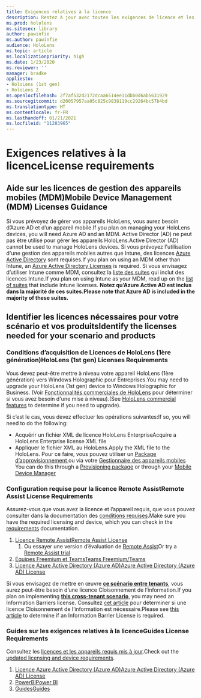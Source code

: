 ```yaml
---
title: Exigences relatives à la licence
description: Restez à jour avec toutes les exigences de licence et les instructions dont vous avez besoin pour la gestion des appareils mobiles, HoloLens et RemoteAssist.
ms.prod: hololens
ms.sitesec: library
author: pawinfie
ms.author: pawinfie
audience: HoloLens
ms.topic: article
ms.localizationpriority: high
ms.date: 1/23/2020
ms.reviewer: ''
manager: bradke
appliesto:
- HoloLens (1st gen)
- HoloLens 2
ms.openlocfilehash: 2f7af532d2172dcaa6514ee11dbb0d6ab5631929
ms.sourcegitcommit: d20057957aa05c025c9838119cc29264bc57b4bd
ms.translationtype: HT
ms.contentlocale: fr-FR
ms.lasthandoff: 01/21/2021
ms.locfileid: "11283965"
---
```

# <span data-ttu-id="d63ff-103">Exigences relatives à la licence</span><span class="sxs-lookup"><span data-stu-id="d63ff-103">License requirements</span></span>

## <span data-ttu-id="d63ff-104">Aide sur les licences de gestion des appareils mobiles (MDM)</span><span class="sxs-lookup"><span data-stu-id="d63ff-104">Mobile Device Management (MDM) Licenses Guidance</span></span>

<span data-ttu-id="d63ff-105">Si vous prévoyez de gérer vos appareils HoloLens, vous aurez besoin d’Azure AD et d’un appareil mobile.</span><span class="sxs-lookup"><span data-stu-id="d63ff-105">If you plan on managing your HoloLens devices, you will need Azure AD and an MDM.</span></span> <span data-ttu-id="d63ff-106">Active Director (AD) ne peut pas être utilisé pour gérer les appareils HoloLens.</span><span class="sxs-lookup"><span data-stu-id="d63ff-106">Active Director (AD) cannot be used to manage HoloLens devices.</span></span>
<span data-ttu-id="d63ff-107">Si vous prévoyez l'utilisation d'une gestion des appareils mobiles autres que Intune, des licences [Azure Active Directory](https://docs.microsoft.com/azure/active-directory/fundamentals/active-directory-whatis) sont requises.</span><span class="sxs-lookup"><span data-stu-id="d63ff-107">If you plan on using an MDM other than Intune, an [Azure Active Directory Licenses](https://docs.microsoft.com/azure/active-directory/fundamentals/active-directory-whatis) is required.</span></span>
<span data-ttu-id="d63ff-108">Si vous envisagez d’utiliser Intune comme MDM, consultez la [liste des suites](https://docs.microsoft.com/intune/fundamentals/licenses) qui inclut des licences Intune.</span><span class="sxs-lookup"><span data-stu-id="d63ff-108">If you plan on using Intune as your MDM, read up on the [list of suites](https://docs.microsoft.com/intune/fundamentals/licenses) that include Intune licenses.</span></span> **<span data-ttu-id="d63ff-109">Notez qu’Azure Active AD est inclus dans la majorité de ces suites.</span><span class="sxs-lookup"><span data-stu-id="d63ff-109">Please note that Azure AD is included in the majority of these suites.</span></span>**

## <span data-ttu-id="d63ff-110">Identifier les licences nécessaires pour votre scénario et vos produits</span><span class="sxs-lookup"><span data-stu-id="d63ff-110">Identify the licenses needed for your scenario and products</span></span>

### <span data-ttu-id="d63ff-111">Conditions d’acquisition de Licences de HoloLens (1ère génération)</span><span class="sxs-lookup"><span data-stu-id="d63ff-111">HoloLens (1st gen) Licenses Requirements</span></span>

<span data-ttu-id="d63ff-112">Vous devez peut-être mettre à niveau votre appareil HoloLens (1ère génération) vers Windows Holographic pour Entreprises.</span><span class="sxs-lookup"><span data-stu-id="d63ff-112">You may need to upgrade your HoloLens (1st gen) device to Windows Holographic for Business.</span></span> <span data-ttu-id="d63ff-113">(Voir [Fonctionnalités commerciales de HoloLens](holoLens-commercial-features.md#feature-comparison-between-editions) pour déterminer si vous avez besoin d'une mise à niveau).</span><span class="sxs-lookup"><span data-stu-id="d63ff-113">(See [HoloLens commercial features](holoLens-commercial-features.md#feature-comparison-between-editions) to determine if you need to upgrade).</span></span>

 <span data-ttu-id="d63ff-114">Si c’est le cas, vous devez effectuer les opérations suivantes:</span><span class="sxs-lookup"><span data-stu-id="d63ff-114">If so, you will need to do the following:</span></span>

- <span data-ttu-id="d63ff-115">Acquérir un fichier XML de licence HoloLens Enterprise</span><span class="sxs-lookup"><span data-stu-id="d63ff-115">Acquire a HoloLens Enterprise license XML file</span></span>
- <span data-ttu-id="d63ff-116">Appliquer le fichier XML au HoloLens.</span><span class="sxs-lookup"><span data-stu-id="d63ff-116">Apply the XML file to the HoloLens.</span></span> <span data-ttu-id="d63ff-117">Pour ce faire, vous pouvez utiliser un [Package d’approvisionnement ](hololens-provisioning.md) ou via votre [Gestionnaire des appareils mobiles ](https://docs.microsoft.com/intune/configuration/holographic-upgrade)</span><span class="sxs-lookup"><span data-stu-id="d63ff-117">You can do this through a [Provisioning package](hololens-provisioning.md) or through your [Mobile Device Manager](https://docs.microsoft.com/intune/configuration/holographic-upgrade)</span></span>

### <span data-ttu-id="d63ff-118">Configuration requise pour la licence Remote Assist</span><span class="sxs-lookup"><span data-stu-id="d63ff-118">Remote Assist License Requirements</span></span>

<span data-ttu-id="d63ff-119">Assurez-vous que vous avez la licence et l’appareil requis, que vous pouvez consulter dans la documentation des [conditions requises](https://docs.microsoft.com/dynamics365/mixed-reality/remote-assist/requirements).</span><span class="sxs-lookup"><span data-stu-id="d63ff-119">Make sure you have the required licensing and device, which you can check in the [requirements](https://docs.microsoft.com/dynamics365/mixed-reality/remote-assist/requirements) documentation.</span></span>

1. [<span data-ttu-id="d63ff-120">Licence Remote Assist</span><span class="sxs-lookup"><span data-stu-id="d63ff-120">Remote Assist License</span></span>](https://docs.microsoft.com/dynamics365/mixed-reality/remote-assist/buy-and-deploy-remote-assist)
    1. <span data-ttu-id="d63ff-121">Ou essayer une version d’évaluation de [Remote Assist](https://docs.microsoft.com/dynamics365/mixed-reality/remote-assist/try-remote-assist)</span><span class="sxs-lookup"><span data-stu-id="d63ff-121">Or try a [Remote Assist trial](https://docs.microsoft.com/dynamics365/mixed-reality/remote-assist/try-remote-assist)</span></span>
1. [<span data-ttu-id="d63ff-122">Équipes Freemium et Teams</span><span class="sxs-lookup"><span data-stu-id="d63ff-122">Teams Freemium/Teams</span></span>](https://products.office.com/microsoft-teams/free)
1. [<span data-ttu-id="d63ff-123">Licence Azure Active Directory (Azure AD)</span><span class="sxs-lookup"><span data-stu-id="d63ff-123">Azure Active Directory (Azure AD) License</span></span>](https://docs.microsoft.com/azure/active-directory/fundamentals/active-directory-whatis)

<span data-ttu-id="d63ff-124">Si vous envisagez de mettre en œuvre **[ce scénario entre tenants](https://docs.microsoft.com/dynamics365/mixed-reality/remote-assist/cross-tenant-overview#scenario-2-leasing-services-to-other-tenants)**, vous aurez peut-être besoin d’une licence Cloisonnement de l’information.</span><span class="sxs-lookup"><span data-stu-id="d63ff-124">If you plan on implementing **[this cross-tenant scenario](https://docs.microsoft.com/dynamics365/mixed-reality/remote-assist/cross-tenant-overview#scenario-2-leasing-services-to-other-tenants)**, you may need an Information Barriers license.</span></span> <span data-ttu-id="d63ff-125">Consultez [cet article](https://docs.microsoft.com/dynamics365/mixed-reality/remote-assist/cross-tenant-licensing-implementation#step-1-determine-if-information-barriers-are-necessary) pour déterminer si une licence Cloisonnement de l’information est nécessaire.</span><span class="sxs-lookup"><span data-stu-id="d63ff-125">Please see [this article](https://docs.microsoft.com/dynamics365/mixed-reality/remote-assist/cross-tenant-licensing-implementation#step-1-determine-if-information-barriers-are-necessary) to determine if an Information Barrier License is required.</span></span>

### <span data-ttu-id="d63ff-126">Guides sur les exigences relatives à la licence</span><span class="sxs-lookup"><span data-stu-id="d63ff-126">Guides License Requirements</span></span>

<span data-ttu-id="d63ff-127">Consultez les [licences et les appareils requis mis à jour](https://docs.microsoft.com/dynamics365/mixed-reality/guides/requirements).</span><span class="sxs-lookup"><span data-stu-id="d63ff-127">Check out the [updated licensing and device requirements](https://docs.microsoft.com/dynamics365/mixed-reality/guides/requirements).</span></span>

1. [<span data-ttu-id="d63ff-128">Licence Azure Active Directory (Azure AD)</span><span class="sxs-lookup"><span data-stu-id="d63ff-128">Azure Active Directory (Azure AD) License</span></span>](https://docs.microsoft.com/azure/active-directory/fundamentals/active-directory-whatis)
1. [<span data-ttu-id="d63ff-129">PowerBI</span><span class="sxs-lookup"><span data-stu-id="d63ff-129">Power BI</span></span>](https://powerbi.microsoft.com/desktop/)
1. [<span data-ttu-id="d63ff-130">Guides</span><span class="sxs-lookup"><span data-stu-id="d63ff-130">Guides</span></span>](https://docs.microsoft.com/dynamics365/mixed-reality/guides/setup)
